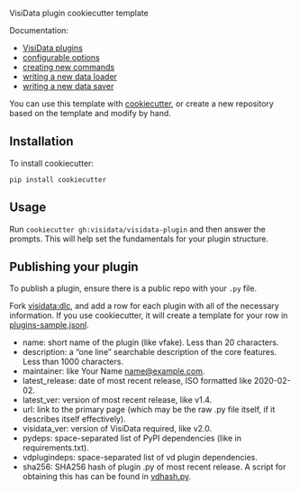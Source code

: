 VisiData plugin cookiecutter template

Documentation:

* [VisiData plugins](https://www.visidata.org/docs/api/plugins)
* [configurable options](https://www.visidata.org/docs/api/options)
* [creating new commands](https://www.visidata.org/docs/api/commands)
* [writing a new data loader](https://www.visidata.org/docs/api/loaders)
* [writing a new data saver](https://www.visidata.org/docs/api/savers)

You can use this template with [cookiecutter](https://cookiecutter.readthedocs.io/en/1.7.2/README.html), or create a new repository based on the template and modify by hand.

## Installation

To install cookiecutter:

```
pip install cookiecutter
```

## Usage

Run `cookiecutter gh:visidata/visidata-plugin` and then answer the prompts. This will help set the fundamentals for your plugin structure.

## Publishing your plugin

To publish a plugin, ensure there is a public repo with your `.py` file.

Fork [visidata:dlc](https://github.com/visidata/dlc), and add a row for each plugin with all of the necessary information. If you use cookiecutter, it will create a template for your row in [plugins-sample.jsonl](https://github.com/visidata/visidata-plugin/blob/stable/plugins-sample.jsonl).


* name: short name of the plugin (like vfake). Less than 20 characters.
* description: a “one line” searchable description of the core features. Less than 1000 characters.
* maintainer: like Your Name <name@example.com>.
* latest_release: date of most recent release, ISO formatted like 2020-02-02.
* latest_ver: version of most recent release, like v1.4.
* url: link to the primary page (which may be the raw .py file itself, if it describes itself effectively).
* visidata_ver: version of VisiData required, like v2.0.
* pydeps: space-separated list of PyPI dependencies (like in requirements.txt).
* vdplugindeps: space-separated list of vd plugin dependencies.
* sha256: SHA256 hash of plugin .py of most recent release. A script for obtaining this has can be found in [vdhash.py](https://raw.githubusercontent.com/visidata/visidata-plugin/stable/vdhash.py).

